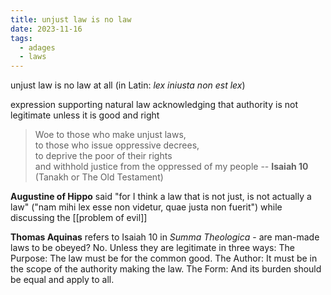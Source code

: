 ```yaml
---
title: unjust law is no law
date: 2023-11-16
tags:
  - adages
  - laws
---
```

unjust law is no law at all 
(in Latin: *lex iniusta non est lex*) 

expression supporting natural law
acknowledging that authority is not legitimate unless it is good and right

> Woe to those who make unjust laws,  
> to those who issue oppressive decrees,  
> to deprive the poor of their rights  
> and withhold justice from the oppressed of my people
-- **Isaiah 10** (Tanakh or The Old Testament) 


**Augustine of Hippo** said "for I think a law that is not just, is not actually a law" ("nam mihi lex esse non videtur, quae justa non fuerit") while discussing the [[problem of evil]]

**Thomas Aquinas** refers to Isaiah 10 in *Summa Theologica* - 
are man-made laws to be obeyed?
No. Unless they are legitimate in three ways:
    The Purpose: The law must be for the common good.
    The Author: It must be in the scope of the authority making the law.
    The Form: And its burden should be equal and apply to all.
